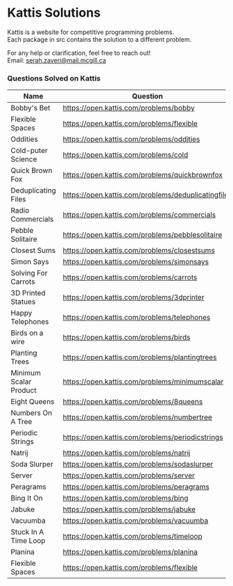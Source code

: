 # Kattis Solutions
Kattis is a website for competitive programming problems. <br/>
Each package in src contains the solution to a different problem. <br/>

For any help or clarification, feel free to reach out! <br/>
Email: serah.zaveri@mail.mcgill.ca

### Questions Solved on Kattis

Name  | Question | Answer
------------- | ------------- | -------------
Bobby's Bet  | https://open.kattis.com/problems/bobby | [GitHub](https://github.com/serahzaveri/kattis_solutions/blob/master/src/BobbysBet/BobbysBet.java)
Flexible Spaces  | https://open.kattis.com/problems/flexible | [GitHub](https://github.com/serahzaveri/kattis_solutions/blob/master/src/FlexibleSpaces/FlexibleSpaces.java)
Oddities | https://open.kattis.com/problems/oddities | [GitHub](https://github.com/serahzaveri/kattis_solutions/blob/master/src/Oddities/Oddities.java)
Cold-puter Science | https://open.kattis.com/problems/cold | [GitHub](https://github.com/serahzaveri/kattis_solutions/blob/master/src/ColdPuterScience/coldPuterScience.java)
Quick Brown Fox | https://open.kattis.com/problems/quickbrownfox | [GitHub](https://github.com/serahzaveri/kattis_solutions/blob/master/src/QuickBrownFox/quickBrownFox.java)
Deduplicating Files | https://open.kattis.com/problems/deduplicatingfiles | [GitHub](https://github.com/serahzaveri/kattis_solutions/tree/master/src/DeduplicatingFiles)
Radio Commercials | https://open.kattis.com/problems/commercials | [GitHub](https://github.com/serahzaveri/kattis_solutions/blob/master/src/RadioCommercials/RadioCommercials.java)
Pebble Solitaire | https://open.kattis.com/problems/pebblesolitaire | [GitHub](https://github.com/serahzaveri/kattis_solutions/blob/master/src/PebbeSolitaire1/PebbleSolitaire1.java)
Closest Sums | https://open.kattis.com/problems/closestsums | [GitHub](https://github.com/serahzaveri/kattis_solutions/blob/master/src/ClosestSums/ClosestSums.java)
Simon Says | https://open.kattis.com/problems/simonsays | [GitHub](https://github.com/serahzaveri/kattis_solutions/tree/master/src/SimonSays)
Solving For Carrots | https://open.kattis.com/problems/carrots | [GitHub](https://github.com/serahzaveri/kattis_solutions/blob/master/src/Carrots/Carrots.java)
3D Printed Statues | https://open.kattis.com/problems/3dprinter | [GitHub](https://github.com/serahzaveri/kattis_solutions/blob/master/src/PrintedStatues/PrintedStatues.java)
Happy Telephones | https://open.kattis.com/problems/telephones | [GitHub](https://github.com/serahzaveri/kattis_solutions/blob/master/src/HappyTelephones/HappyTelephones.java)
Birds on a wire | https://open.kattis.com/problems/birds | [GitHub](https://github.com/serahzaveri/kattis_solutions/blob/master/src/BirdsOnAWire/BirdsOnAWire.java)
Planting Trees | https://open.kattis.com/problems/plantingtrees | [GitHub](https://github.com/serahzaveri/kattis_solutions/tree/master/src/PlantingTrees)
Minimum Scalar Product | https://open.kattis.com/problems/minimumscalar | [GitHub](https://github.com/serahzaveri/kattis_solutions/tree/master/src/MinimumScalarProduct)
Eight Queens | https://open.kattis.com/problems/8queens | [GitHub](https://github.com/serahzaveri/kattis_solutions/tree/master/src/EightQueens)
Numbers On A Tree | https://open.kattis.com/problems/numbertree | [GitHub](https://github.com/serahzaveri/kattis_solutions/tree/master/src/NumbersOnATree)
Periodic Strings | https://open.kattis.com/problems/periodicstrings | [GitHub](https://github.com/serahzaveri/kattis_solutions/tree/master/src/PeriodicStrings)
Natrij | https://open.kattis.com/problems/natrij | [GitHub](https://github.com/serahzaveri/kattis_solutions/tree/master/src/Natrij)
Soda Slurper | https://open.kattis.com/problems/sodaslurper | [GitHub](https://github.com/serahzaveri/kattis_solutions/tree/master/src/SodaSlurper)
Server | https://open.kattis.com/problems/server | [GitHub](https://github.com/serahzaveri/kattis_solutions/tree/master/src/Server)
Peragrams | https://open.kattis.com/problems/peragrams | [GitHub](https://github.com/serahzaveri/kattis_solutions/tree/master/src/Peragram)
Bing It On | https://open.kattis.com/problems/bing | [GitHub](https://github.com/serahzaveri/kattis_solutions/tree/master/src/BingItOn)
Jabuke | https://open.kattis.com/problems/jabuke | [GitHub](https://github.com/serahzaveri/kattis_solutions/tree/master/src/Jabuke)
Vacuumba | https://open.kattis.com/problems/vacuumba | [GitHub](https://github.com/serahzaveri/kattis_solutions/tree/master/src/Vacuumba)
Stuck In A Time Loop | https://open.kattis.com/problems/timeloop | [GitHub](https://github.com/serahzaveri/kattis_solutions/tree/master/src/TimeLoop)
Planina | https://open.kattis.com/problems/planina | [GitHub](https://github.com/serahzaveri/kattis_solutions/tree/master/src/Planina)
Flexible Spaces | https://open.kattis.com/problems/flexible | [GitHub](https://github.com/serahzaveri/kattis_solutions/tree/master/src/FlexibleSpaces)